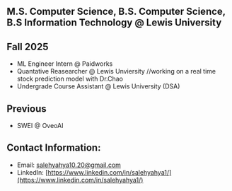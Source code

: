 **M.S. Computer Science, B.S. Computer Science, B.S Information Technology @ Lewis University**
---


**Fall 2025**
---
- ML Engineer Intern @ Paidworks
- Quantative Reasearcher @ Lewis Unviersity //working on a real time stock prediction model with Dr.Chao
- Undergrade Course Assistant @ Lewis University (DSA)

**Previous**
---
- SWEI @ OveoAI


**Contact Information:** 
---
- Email: [salehyahya10.20@gmail.com](mailto:salehyahya10.20@gmail.com)  
- LinkedIn: [https://www.linkedin.com/in/salehyahya1/](https://www.linkedin.com/in/salehyahya1/)
